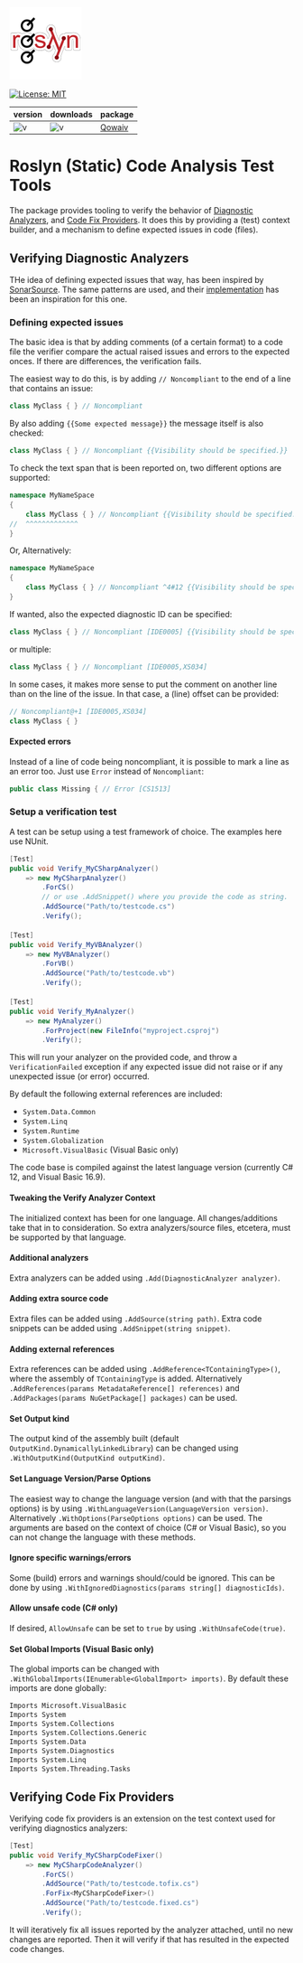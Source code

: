 ﻿![Roslyn TestTools](design/package-icon.png)

[![License: MIT](https://img.shields.io/badge/License-LGPL%20v3-blue.svg)](https://opensource.org/license/lgpl-3-0)

| version                                                              | downloads                                                   | package                                                         |
|----------------------------------------------------------------------|-------------------------------------------------------------|-----------------------------------------------------------------|
|![v](https://img.shields.io/nuget/v/CodeAnalysis.TestTools?color=18C) |![v](https://img.shields.io/nuget/dt/CodeAnalysis.TestTools) |[Qowaiv](https://www.nuget.org/packages/CodeAnalysis.TestTools/) |

# Roslyn (Static) Code Analysis Test Tools
The package provides tooling to verify the behavior of [Diagnostic Analyzers](https://docs.microsoft.com/en-us/dotnet/api/microsoft.codeanalysis.diagnostics.diagnosticanalyzer),
and [Code Fix Providers](https://learn.microsoft.com/en-us/dotnet/api/microsoft.codeanalysis.codefixes.codefixprovider).
It does this by providing a (test) context builder, and a mechanism to define
expected issues in code (files).

## Verifying Diagnostic Analyzers
THe idea of defining expected issues that way, has been inspired by
[SonarSource](https://sonarsource.com). The same patterns are used, and their
[implementation](https://github.com/SonarSource/sonar-dotnet) has been an
inspiration for this one.

### Defining expected issues
The basic idea is that by adding comments (of a certain format) to a code file
the verifier compare the actual raised issues and errors to the expected onces.
If there are differences, the verification fails.

The easiest way to do this, is by adding `// Noncompliant` to the end of a line
that contains an issue:
``` C#
class MyClass { } // Noncompliant
```

By also adding `{{Some expected message}}` the message itself is also checked:

``` C#
class MyClass { } // Noncompliant {{Visibility should be specified.}}
```

To check the text span that is been reported on, two different options are
supported:

``` C#
namespace MyNameSpace
{
    class MyClass { } // Noncompliant {{Visibility should be specified.}}
//  ^^^^^^^^^^^^^
}
```

Or, Alternatively:
``` C#
namespace MyNameSpace
{
    class MyClass { } // Noncompliant ^4#12 {{Visibility should be specified.}}
}
```

If wanted, also the expected diagnostic ID can be specified:
``` C#
class MyClass { } // Noncompliant [IDE0005] {{Visibility should be specified.}}
```

or multiple:
``` C#
class MyClass { } // Noncompliant [IDE0005,XS034]
```

In some cases, it makes more sense to put the comment on another line than on the
line of the issue. In that case, a (line) offset can be provided:

``` C#
// Noncompliant@+1 [IDE0005,XS034]
class MyClass { }
```

#### Expected errors
Instead of a line of code being noncompliant, it is possible to mark a line as
an error too. Just use `Error` instead of `Noncompliant`:

``` C#
public class Missing { // Error [CS1513]
```

### Setup a verification test
A test can be setup using a test framework of choice. The examples here
use NUnit.

``` C#
[Test]
public void Verify_MyCSharpAnalyzer()
    => new MyCSharpAnalyzer()
        .ForCS()
        // or use .AddSnippet() where you provide the code as string.
        .AddSource("Path/to/testcode.cs")
        .Verify();

[Test]
public void Verify_MyVBAnalyzer()
    => new MyVBAnalyzer()
        .ForVB()
        .AddSource("Path/to/testcode.vb")
        .Verify();

[Test]
public void Verify_MyAnalyzer()
    => new MyAnalyzer()
        .ForProject(new FileInfo("myproject.csproj")
        .Verify();
```

This will run your analyzer on the provided code, and throw a
`VerificationFailed` exception if any expected issue did not raise or if any
unexpected issue (or error) occurred.

By default the following external references are included:
 * `System.Data.Common`
 * `System.Linq`
 * `System.Runtime`
 * `System.Globalization`
 * `Microsoft.VisualBasic` (Visual Basic only)
 
The code base is compiled against the latest language version (currently C# 12,
and Visual Basic 16.9).

#### Tweaking the Verify Analyzer Context
The initialized context has been for one language. All changes/additions take
that in to consideration. So extra analyzers/source files, etcetera, must be
supported by that language.

#### Additional analyzers
Extra analyzers can be added using `.Add(DiagnosticAnalyzer analyzer)`.

#### Adding extra source code
Extra files can be added using `.AddSource(string path)`.
Extra code snippets can be added using `.AddSnippet(string snippet)`.

#### Adding external references
Extra references can be added using `.AddReference<TContainingType>()`,
where the assembly of `TContainingType` is added. Alternatively 
`.AddReferences(params MetadataReference[] references)` and
`.AddPackages(params NuGetPackage[] packages)` can be used.

#### Set Output kind
The output kind of the assembly built (default `OutputKind.DynamicallyLinkedLibrary`)
can be changed using `.WithOutputKind(OutputKind outputKind)`.

#### Set Language Version/Parse Options
The easiest way to change the language version (and with that the parsings
options) is by using `.WithLanguageVersion(LanguageVersion version)`.
Alternatively `.WithOptions(ParseOptions options)` can be used.
The arguments are based on the context of choice (C# or Visual Basic), so
you can not change the language with these methods.

#### Ignore specific warnings/errors
Some (build) errors and warnings should/could be ignored. This can be done by
using `.WithIgnoredDiagnostics(params string[] diagnosticIds)`.

#### Allow unsafe code (C# only)
If desired, `AllowUnsafe` can be set to `true` by using `.WithUnsafeCode(true)`.

#### Set Global Imports (Visual Basic only)
The global imports can be changed with `.WithGlobalImports(IEnumerable<GlobalImport> imports)`.
By default these imports are done globally:
``` Visual Basic
Imports Microsoft.VisualBasic
Imports System
Imports System.Collections
Imports System.Collections.Generic
Imports System.Data
Imports System.Diagnostics
Imports System.Linq
Imports System.Threading.Tasks
```

## Verifying Code Fix Providers
Verifying code fix providers is an extension on the test context used for
verifying diagnostics analyzers:

``` C#
[Test]
public void Verify_MyCSharpCodeFixer()
    => new MyCSharpCodeAnalyzer()
        .ForCS()
        .AddSource("Path/to/testcode.tofix.cs")
        .ForFix<MyCSharpCodeFixer>()
        .AddSource("Path/to/testcode.fixed.cs")
        .Verify();
```

It will iteratively fix all issues reported by the analyzer attached, until no
new changes are reported. Then it will verify if that has resulted in the
expected code changes.
